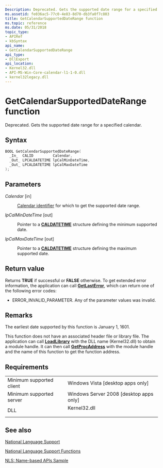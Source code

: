 ```yaml
---
Description: Deprecated. Gets the supported date range for a specified calendar.
ms.assetid: fe036ac5-77c0-4e83-8d70-db3fa0f7c803
title: GetCalendarSupportedDateRange function
ms.topic: reference
ms.date: 05/31/2018
topic_type: 
- APIRef
- kbSyntax
api_name: 
- GetCalendarSupportedDateRange
api_type: 
- DllExport
api_location: 
- Kernel32.dll
- API-MS-Win-Core-calendar-l1-1-0.dll
- kernel32legacy.dll
---
```


# GetCalendarSupportedDateRange function

Deprecated. Gets the supported date range for a specified calendar.

## Syntax


```C++
BOOL GetCalendarSupportedDateRange(
  _In_  CALID         Calendar,
  _Out_ LPCALDATETIME lpCalMinDateTime,
  _Out_ LPCALDATETIME lpCalMaxDateTime
);
```



## Parameters

<dl> <dt>

*Calendar* \[in\]
</dt> <dd>

[Calendar identifier](calendar-identifiers.md) for which to get the supported date range.

</dd> <dt>

*lpCalMinDateTime* \[out\]
</dt> <dd>

Pointer to a [**CALDATETIME**](caldatetime.md) structure defining the minimum supported date.

</dd> <dt>

*lpCalMaxDateTime* \[out\]
</dt> <dd>

Pointer to a [**CALDATETIME**](caldatetime.md) structure defining the maximum supported date.

</dd> </dl>

## Return value

Returns **TRUE** if successful or **FALSE** otherwise. To get extended error information, the application can call [**GetLastError**](/windows/win32/api/errhandlingapi/nf-errhandlingapi-getlasterror), which can return one of the following error codes:

-   ERROR\_INVALID\_PARAMETER. Any of the parameter values was invalid.

## Remarks

The earliest date supported by this function is January 1, 1601.

This function does not have an associated header file or library file. The application can call [**LoadLibrary**](/windows/win32/api/libloaderapi/nf-libloaderapi-loadlibrarya) with the DLL name (Kernel32.dll) to obtain a module handle. It can then call [**GetProcAddress**](/windows/win32/api/libloaderapi/nf-libloaderapi-getprocaddress) with the module handle and the name of this function to get the function address.

## Requirements



|                                     |                                                                                         |
|-------------------------------------|-----------------------------------------------------------------------------------------|
| Minimum supported client<br/> | Windows Vista \[desktop apps only\]<br/>                                          |
| Minimum supported server<br/> | Windows Server 2008 \[desktop apps only\]<br/>                                    |
| DLL<br/>                      | <dl> <dt>Kernel32.dll</dt> </dl> |



## See also

<dl> <dt>

[National Language Support](national-language-support.md)
</dt> <dt>

[National Language Support Functions](national-language-support-functions.md)
</dt> <dt>

[NLS: Name-based APIs Sample](nls--name-based-apis-sample.md)
</dt> </dl>

 

 